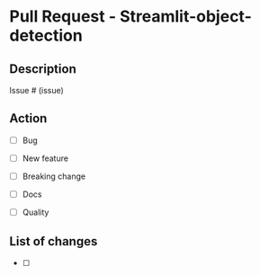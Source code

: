 # Pull Request - Streamlit-object-detection

## Description



Issue # (issue)

## Action

- [ ] Bug
- [ ] New feature
- [ ] Breaking change
- [ ] Docs
- [ ] Quality


## List of changes

- [ ] 
